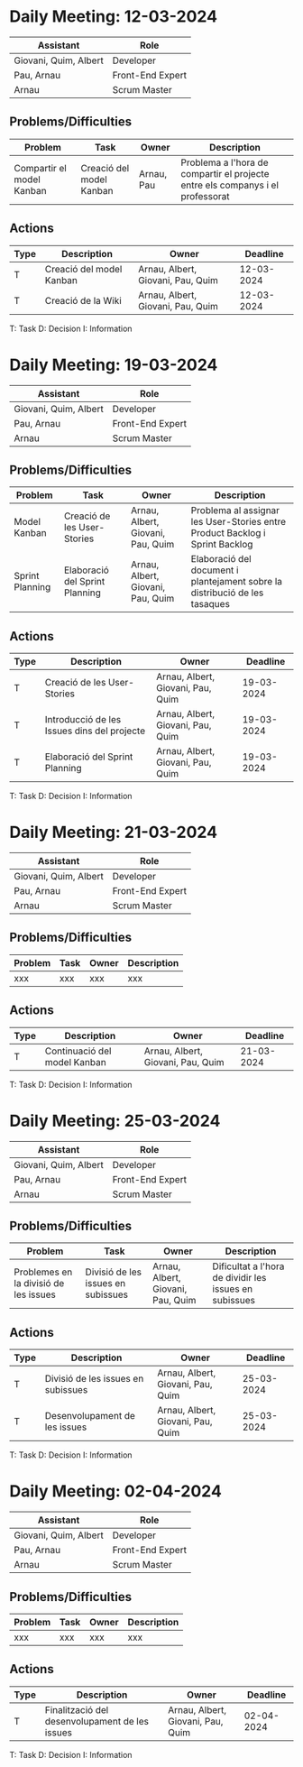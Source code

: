 # Daily Meeting: 12-03-2024

| Assistant            | Role             |  
|----------------------|------------------|
| Giovani, Quim, Albert | Developer        |   
| Pau, Arnau           | Front-End Expert |  
| Arnau                | Scrum Master     |  

## Problems/Difficulties
| Problem                   | Task                     | Owner      | Description                                                                    |
|---------------------------|--------------------------|------------|--------------------------------------------------------------------------------|
| Compartir el model Kanban | Creació del model Kanban | Arnau, Pau | Problema a l'hora de compartir el projecte entre els companys i el professorat |



## Actions
| Type | Description              | Owner                             | Deadline   |
|------|--------------------------|-----------------------------------|------------|
| T    | Creació del model Kanban | Arnau, Albert, Giovani, Pau, Quim | 12-03-2024 |
| T    | Creació de la Wiki       | Arnau, Albert, Giovani, Pau, Quim | 12-03-2024 |




T: Task
D: Decision
I: Information

# Daily Meeting: 19-03-2024

| Assistant             | Role  |  
|-----------------------|---|
| Giovani, Quim, Albert | Developer  |   
| Pau, Arnau            |  Front-End Expert |  
| Arnau                 |  Scrum Master |  

## Problems/Difficulties
| Problem         | Task                           | Owner                             | Description                                                                  |
|-----------------|--------------------------------|-----------------------------------|------------------------------------------------------------------------------|
| Model Kanban    | Creació de les User-Stories    | Arnau, Albert, Giovani, Pau, Quim | Problema al assignar les User-Stories entre Product Backlog i Sprint Backlog |
| Sprint Planning | Elaboració del Sprint Planning | Arnau, Albert, Giovani, Pau, Quim | Elaboració del document i plantejament sobre la distribució de les tasaques  |



## Actions
| Type | Description                                 | Owner                             | Deadline   |
|------|---------------------------------------------|-----------------------------------|------------|
| T    | Creació de les User-Stories                 | Arnau, Albert, Giovani, Pau, Quim | 19-03-2024 |
| T    | Introducció de les Issues dins del projecte | Arnau, Albert, Giovani, Pau, Quim | 19-03-2024 |
| T    | Elaboració del Sprint Planning              | Arnau, Albert, Giovani, Pau, Quim | 19-03-2024 |


T: Task
D: Decision
I: Information

# Daily Meeting: 21-03-2024

| Assistant             | Role  |  
|-----------------------|---|
| Giovani, Quim, Albert | Developer  |   
| Pau, Arnau            |  Front-End Expert |  
| Arnau                 |  Scrum Master |  

## Problems/Difficulties
| Problem | Task | Owner | Description |
|---------|------|-------|-------------|
| xxx     | xxx  | xxx   | xxx         |



## Actions
| Type | Description                  | Owner                             | Deadline   |
|------|------------------------------|-----------------------------------|------------|
| T    | Continuació del model Kanban | Arnau, Albert, Giovani, Pau, Quim | 21-03-2024 |



T: Task
D: Decision
I: Information

# Daily Meeting: 25-03-2024

| Assistant             | Role  |  
|-----------------------|---|
| Giovani, Quim, Albert | Developer  |   
| Pau, Arnau            |  Front-End Expert |  
| Arnau                 |  Scrum Master |  

## Problems/Difficulties
| Problem                               | Task | Owner | Description |
|---------------------------------------|------|-------|-------------|
| Problemes en la divisió de les issues | Divisió de les issues en subissues  | Arnau, Albert, Giovani, Pau, Quim   | Dificultat a l'hora de dividir les issues en subissues         |



## Actions
| Type | Description                        | Owner                             | Deadline   |
|------|------------------------------------|-----------------------------------|------------|
| T    | Divisió de les issues en subissues | Arnau, Albert, Giovani, Pau, Quim | 25-03-2024 |
| T    | Desenvolupament de les issues      | Arnau, Albert, Giovani, Pau, Quim | 25-03-2024 |



T: Task
D: Decision
I: Information

# Daily Meeting: 02-04-2024

| Assistant             | Role  |  
|-----------------------|---|
| Giovani, Quim, Albert | Developer  |   
| Pau, Arnau            |  Front-End Expert |  
| Arnau                 |  Scrum Master |  

## Problems/Difficulties
| Problem | Task | Owner | Description |
|---------|------|-------|-------------|
| xxx     | xxx  | xxx   | xxx         |



## Actions
| Type | Description                                    | Owner                             | Deadline   |
|------|------------------------------------------------|-----------------------------------|------------|
| T    | Finalització del desenvolupament de les issues | Arnau, Albert, Giovani, Pau, Quim | 02-04-2024 |



T: Task
D: Decision
I: Information